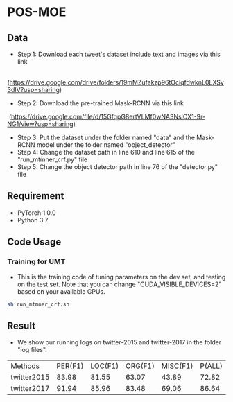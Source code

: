 # POS-MOE

## Data
- Step 1: Download each tweet's dataset include text and images via this link

​       (https://drive.google.com/drive/folders/19mMZufakzp96tOciqfdwknL0LXSv3dIV?usp=sharing)

- Step 2: Download the pre-trained Mask-RCNN via this link

​       (https://drive.google.com/file/d/15GfqpG8ertVLMf0wNA3NslOX1-9r-NG1/view?usp=sharing)

- Step 3: Put the dataset under the folder named "data" and the Mask-RCNN model under the folder named "object_detector"
- Step 4: Change the dataset path in line 610 and line 615 of the "run_mtmner_crf.py" file
- Step 5: Change the object detector path in line 76 of the "detector.py" file

## Requirement

* PyTorch 1.0.0
* Python 3.7

## Code Usage

### Training for UMT
- This is the training code of tuning parameters on the dev set, and testing on the test set. Note that you can change "CUDA_VISIBLE_DEVICES=2" based on your available GPUs.

```sh
sh run_mtmner_crf.sh
```

## Result

- We show our running logs on twitter-2015 and twitter-2017 in the folder "log files". 

<table>
	<tr>
        <td>Methods</td>
        <td>PER(F1)</td>
		<td>LOC(F1)</td>
		<td>ORG(F1)</td>
		<td>MISC(F1)</td>
		<td>P(ALL)</td>
		<td>R(ALL)</td>
		<td>F1(ALL)</td>
    </tr>
    <tr>
		<td>twitter2015</td>
        <td>83.98</td>
		<td>81.55</td>
		<td>63.07</td>
		<td>43.89</td>
		<td>72.82</td>
		<td>75.76</td>
		<td>74.26</td>
    </tr>
    <tr>
		<td>twitter2017</td>
        <td>91.94</td>
		<td>85.96</td>
		<td>83.48</td>
		<td>69.06</td>
		<td>86.64</td>
		<td>85.42</td>
		<td>86.02</td>
    </tr>

</table>

